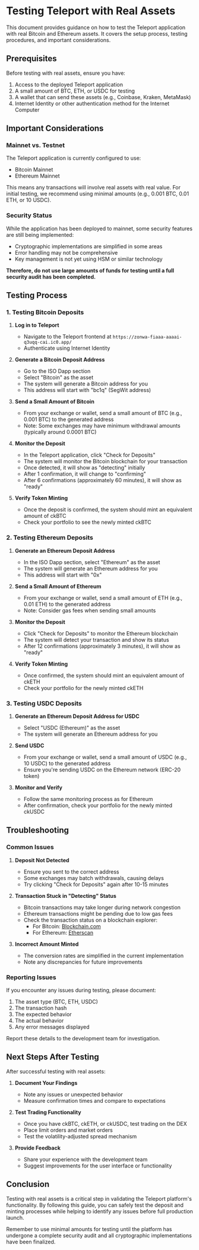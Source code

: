 # Testing Teleport with Real Assets

This document provides guidance on how to test the Teleport application with real Bitcoin and Ethereum assets. It covers the setup process, testing procedures, and important considerations.

## Prerequisites

Before testing with real assets, ensure you have:

1. Access to the deployed Teleport application
2. A small amount of BTC, ETH, or USDC for testing
3. A wallet that can send these assets (e.g., Coinbase, Kraken, MetaMask)
4. Internet Identity or other authentication method for the Internet Computer

## Important Considerations

### Mainnet vs. Testnet

The Teleport application is currently configured to use:
- Bitcoin Mainnet
- Ethereum Mainnet

This means any transactions will involve real assets with real value. For initial testing, we recommend using minimal amounts (e.g., 0.001 BTC, 0.01 ETH, or 10 USDC).

### Security Status

While the application has been deployed to mainnet, some security features are still being implemented:

- Cryptographic implementations are simplified in some areas
- Error handling may not be comprehensive
- Key management is not yet using HSM or similar technology

**Therefore, do not use large amounts of funds for testing until a full security audit has been completed.**

## Testing Process

### 1. Testing Bitcoin Deposits

1. **Log in to Teleport**
   - Navigate to the Teleport frontend at `https://zonwa-fiaaa-aaaai-q3uqq-cai.ic0.app/`
   - Authenticate using Internet Identity

2. **Generate a Bitcoin Deposit Address**
   - Go to the ISO Dapp section
   - Select "Bitcoin" as the asset
   - The system will generate a Bitcoin address for you
   - This address will start with "bc1q" (SegWit address)

3. **Send a Small Amount of Bitcoin**
   - From your exchange or wallet, send a small amount of BTC (e.g., 0.001 BTC) to the generated address
   - Note: Some exchanges may have minimum withdrawal amounts (typically around 0.0001 BTC)

4. **Monitor the Deposit**
   - In the Teleport application, click "Check for Deposits"
   - The system will monitor the Bitcoin blockchain for your transaction
   - Once detected, it will show as "detecting" initially
   - After 1 confirmation, it will change to "confirming"
   - After 6 confirmations (approximately 60 minutes), it will show as "ready"

5. **Verify Token Minting**
   - Once the deposit is confirmed, the system should mint an equivalent amount of ckBTC
   - Check your portfolio to see the newly minted ckBTC

### 2. Testing Ethereum Deposits

1. **Generate an Ethereum Deposit Address**
   - In the ISO Dapp section, select "Ethereum" as the asset
   - The system will generate an Ethereum address for you
   - This address will start with "0x"

2. **Send a Small Amount of Ethereum**
   - From your exchange or wallet, send a small amount of ETH (e.g., 0.01 ETH) to the generated address
   - Note: Consider gas fees when sending small amounts

3. **Monitor the Deposit**
   - Click "Check for Deposits" to monitor the Ethereum blockchain
   - The system will detect your transaction and show its status
   - After 12 confirmations (approximately 3 minutes), it will show as "ready"

4. **Verify Token Minting**
   - Once confirmed, the system should mint an equivalent amount of ckETH
   - Check your portfolio for the newly minted ckETH

### 3. Testing USDC Deposits

1. **Generate an Ethereum Deposit Address for USDC**
   - Select "USDC (Ethereum)" as the asset
   - The system will generate an Ethereum address for you

2. **Send USDC**
   - From your exchange or wallet, send a small amount of USDC (e.g., 10 USDC) to the generated address
   - Ensure you're sending USDC on the Ethereum network (ERC-20 token)

3. **Monitor and Verify**
   - Follow the same monitoring process as for Ethereum
   - After confirmation, check your portfolio for the newly minted ckUSDC

## Troubleshooting

### Common Issues

1. **Deposit Not Detected**
   - Ensure you sent to the correct address
   - Some exchanges may batch withdrawals, causing delays
   - Try clicking "Check for Deposits" again after 10-15 minutes

2. **Transaction Stuck in "Detecting" Status**
   - Bitcoin transactions may take longer during network congestion
   - Ethereum transactions might be pending due to low gas fees
   - Check the transaction status on a blockchain explorer:
     - For Bitcoin: [Blockchain.com](https://www.blockchain.com/explorer)
     - For Ethereum: [Etherscan](https://etherscan.io/)

3. **Incorrect Amount Minted**
   - The conversion rates are simplified in the current implementation
   - Note any discrepancies for future improvements

### Reporting Issues

If you encounter any issues during testing, please document:
1. The asset type (BTC, ETH, USDC)
2. The transaction hash
3. The expected behavior
4. The actual behavior
5. Any error messages displayed

Report these details to the development team for investigation.

## Next Steps After Testing

After successful testing with real assets:

1. **Document Your Findings**
   - Note any issues or unexpected behavior
   - Measure confirmation times and compare to expectations

2. **Test Trading Functionality**
   - Once you have ckBTC, ckETH, or ckUSDC, test trading on the DEX
   - Place limit orders and market orders
   - Test the volatility-adjusted spread mechanism

3. **Provide Feedback**
   - Share your experience with the development team
   - Suggest improvements for the user interface or functionality

## Conclusion

Testing with real assets is a critical step in validating the Teleport platform's functionality. By following this guide, you can safely test the deposit and minting processes while helping to identify any issues before full production launch.

Remember to use minimal amounts for testing until the platform has undergone a complete security audit and all cryptographic implementations have been finalized.
